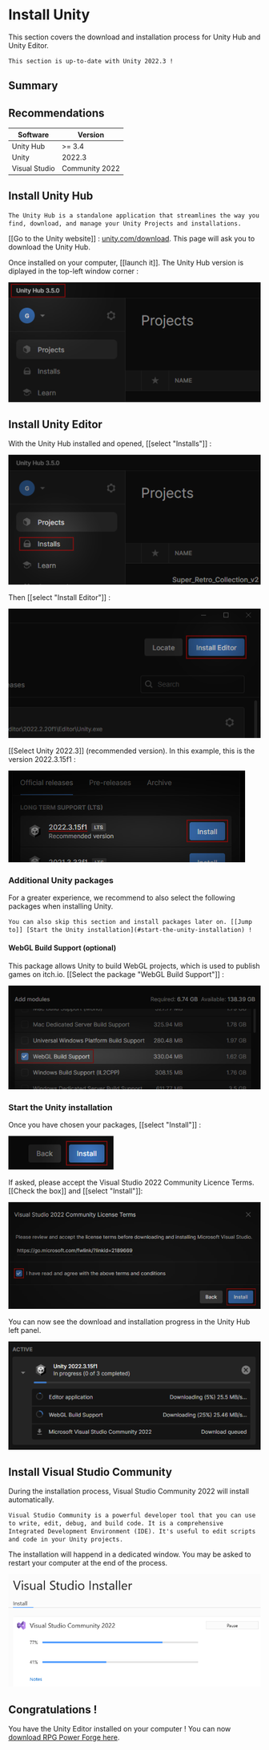 # Install Unity

This section covers the download and installation process for Unity Hub and Unity Editor.

```admonish tip title="Oh yeah"
This section is up-to-date with Unity 2022.3 !
```

## Summary

## Recommendations
Software | Version |
--- | --- 
Unity Hub | >= 3.4
Unity | 2022.3
Visual Studio | Community 2022

## Install Unity Hub

```admonish info title="What is the Unity Hub ?"
The Unity Hub is a standalone application that streamlines the way you find, download, and manage your Unity Projects and installations.
```

[[Go to the Unity website]] : [unity.com/download](https://unity.com/download). This page will ask you to download the Unity Hub.

Once installed on your computer, [[launch it]]. The Unity Hub version is diplayed in the top-left window corner :

![unity_hub_version.png](./../../../../media/download/unity_hub_version.png)

## Install Unity Editor

With the Unity Hub installed and opened, [[select "Installs"]] :

![install_button.png](./../../../../media/download/install_button.png)

Then [[select "Install Editor"]] :

![install_editor_button.png](./../../../../media/download/install_editor_button.png)

[[Select Unity 2022.3]] (recommended version). In this example, this is the version 2022.3.15f1 :

![install_unity_version.png](./../../../../media/download/install_unity_version.png)


### Additional Unity packages

For a greater experience, we recommend to also select the following packages when installing Unity.

```admonish info title="What if I don't want to install additionnal things now ?"
You can also skip this section and install packages later on. [[Jump to]] [Start the Unity installation](#start-the-unity-installation) !
```

#### WebGL Build Support (optional)

This package allows Unity to build WebGL projects, which is used to publish games on itch.io. [[Select the package "WebGL Build Support"]] :

![install_webgl.png](./../../../../media/download/install_webgl.png)

### Start the Unity installation

Once you have chosen your packages, [[select "Install"]] :

![install_progress.png](./../../../../media/download/install_unity_with_packages.png)

If asked, please accept the Visual Studio 2022 Community Licence Terms. [[Check the box]] and [[select "Install"]]:

![licence_accept.png](./../../../../media/download/licence_accept.png)

You can now see the download and installation progress in the Unity Hub left panel.

![install_progress.png](./../../../../media/download/install_progress.png)

## Install Visual Studio Community

During the installation process, Visual Studio Community 2022 will install automatically.

```admonish info title="What is Visual Studio Community ?"
Visual Studio Community is a powerful developer tool that you can use to write, edit, debug, and build code. It is a comprehensive Integrated Development Environment (IDE). It's useful to edit scripts and code in your Unity projects.
```

The installation will happend in a dedicated window. You may be asked to restart your computer at the end of the process.

![visual_install.png](./../../../../media/download/visual_install.png)

## Congratulations !

You have the Unity Editor installed on your computer ! You can now [download RPG Power Forge here](./download_rpg_power_forge.md).